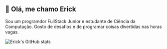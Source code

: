 ## 🙂 Olá, me chamo Erick

Sou um programdor FullStack Junior e estudante de Ciência da Computação. Gosto de desafios e de programar coisas divertidas nas horas vagas.

<!--## 🐱‍👤 Skills -->


![Erick's GitHub stats](https://github-readme-stats.vercel.app/api?username=erickmacena1&count_private=true&show_icons=true&theme=gruvbox)

